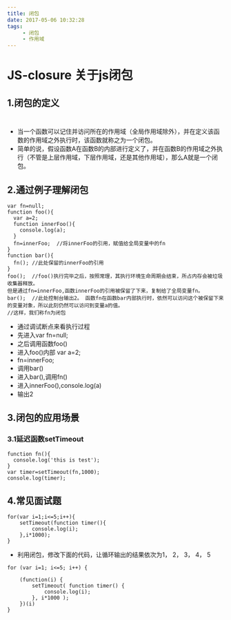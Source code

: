 ```yaml
---
title: 闭包
date: 2017-05-06 10:32:28 
tags:  
     - 闭包
     - 作用域
---
```

# JS-closure 关于js闭包
## 1.闭包的定义<br/>  
* 当一个函数可以记住并访问所在的作用域（全局作用域除外），并在定义该函数的作用域之外执行时，该函数就称之为一个闭包。
* 简单的说，假设函数A在函数B的内部进行定义了，并在函数B的作用域之外执行（不管是上层作用域，下层作用域，还是其他作用域），那么A就是一个闭包。
## 2.通过例子理解闭包
```
var fn=null;
function foo(){
  var a=2;
  function innerFoo(){
    console.log(a);
  }
  fn=innerFoo;  //将innerFoo的引用，赋值给全局变量中的fn
}
function bar(){
  fn(); //此处保留的innerFoo的引用
}
foo();  //foo()执行完毕之后，按照常理，其执行环境生命周期会结束，所占内存会被垃圾收集器释放。
但是通过fn=innerFoo,函数innerFoo的引用被保留了下来，复制给了全局变量fn。
bar();  //此处控制台输出2。 函数fn在函数bar内部执行时，依然可以访问这个被保留下来的变量对象，所以此刻仍然可以访问到变量a的值。
//这样，我们称fn为闭包
```
* 通过调试断点来看执行过程
* 先进入var fn=null;
* 之后调用函数foo()
* 进入foo()内部 var a=2;
* fn=innerFoo;
* 调用bar()
* 进入bar(),调用fn()
* 进入innerFoo(),console.log(a)
* 输出2
## 3.闭包的应用场景
### 3.1延迟函数setTimeout
```
function fn(){
  console.log('this is test');
}
var timer=setTimeout(fn,1000);
console.log(timer);
```
## 4.常见面试题
```
for(var i=1;i<=5;i++){
	setTimeout(function timer(){
		console.log(i);
	},i*1000);
}
```
* 利用闭包，修改下面的代码，让循环输出的结果依次为1， 2， 3， 4， 5<br/>
```
for (var i=1; i<=5; i++) { 

    (function(i) {
        setTimeout( function timer() {
            console.log(i);
        }, i*1000 );
    })(i)
}
```
